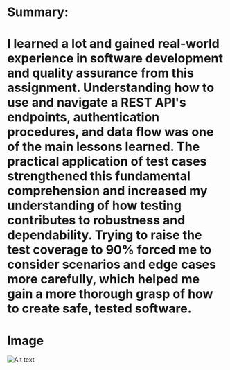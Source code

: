 # Summary:

# I learned a lot and gained real-world experience in software development and quality assurance from this assignment. Understanding how to use and navigate a REST API's endpoints, authentication procedures, and data flow was one of the main lessons learned. The practical application of test cases strengthened this fundamental comprehension and increased my understanding of how testing contributes to robustness and dependability. Trying to raise the test coverage to 90% forced me to consider scenarios and edge cases more carefully, which helped me gain a more thorough grasp of how to create safe, tested software.

# Image

![Alt text](<Screenshot 2024-11-28 at 1.18.41 PM.png>)